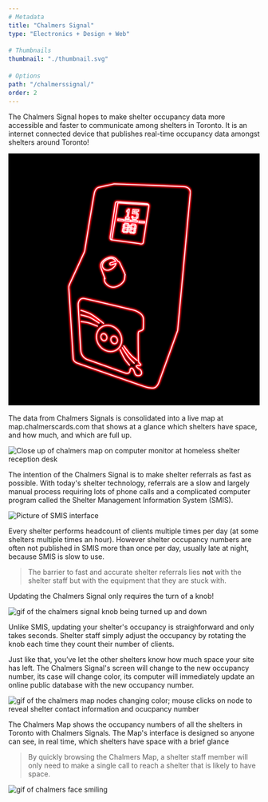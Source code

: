 ```yaml
---
# Metadata
title: "Chalmers Signal"
type: "Electronics + Design + Web"

# Thumbnails
thumbnail: "./thumbnail.svg"

# Options
path: "/chalmerssignal/"
order: 2
---
```


<article role="article">

The Chalmers Signal hopes to make shelter occupancy data more accessible and faster to communicate among shelters in Toronto. It is an internet connected device that publishes real-time occupancy data amongst shelters around Toronto!

</article>

![Diagram of Chalmers Signal broadcasting from one shelter to a group of shelters](images/chalmers_signal.png)

<article role="article">

The data from Chalmers Signals is consolidated into a live map at map.chalmerscards.com that shows at a glance which shelters have space, and how much, and which are full up.

</article>

![Close up of chalmers map on computer monitor at homeless shelter reception desk]()

<article role="article">

The intention of the Chalmers Signal is to make shelter referrals as fast as possible. With today's shelter technology, referrals are a slow and largely manual process requiring lots of phone calls and a complicated computer program called the Shelter Management Information System (SMIS).

</article>

![Picture of SMIS interface]()

<article role="article">

Every shelter performs headcount of clients multiple times per day (at some shelters multiple times an hour). However shelter occupancy numbers are often not published in SMIS more than once per day, usually late at night, because SMIS is slow to use.

> The barrier to fast and accurate shelter referrals lies **not** with the shelter staff but with the equipment that they are stuck with.

</article>


<article role="article">

Updating the Chalmers Signal only requires the turn of a knob! 

</article>

![gif of the chalmers signal knob being turned up and down]()

<article role="article">

Unlike SMIS, updating your shelter's occupancy is straighforward and only takes seconds. Shelter staff simply adjust the occupancy by rotating the knob each time they count their number of clients. 


Just like that, you’ve let the other shelters know how much space your site has left. The Chalmers Signal's screen will change to the new occupancy number, its case will change color, its computer will immediately update an online public database with the new occupancy number.

</article>

![gif of the chalmers map nodes changing color; mouse clicks on node to reveal shelter contact information and ocucpancy number]()

<article role="article">

The Chalmers Map shows the occupancy numbers of all the shelters in Toronto with Chalmers Signals. The Map's interface is designed so anyone can see, in real time, which shelters have space with a brief glance

> By quickly browsing the Chalmers Map, a shelter staff member will only need to make a single call to reach a shelter that is likely to have space.
</article>

![gif of chalmers face smiling]()